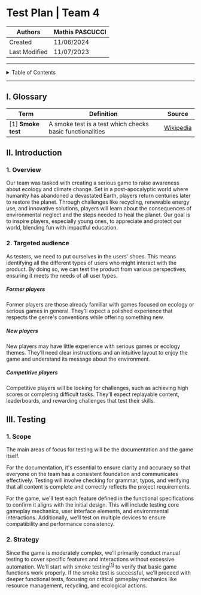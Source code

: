 # Test Plan | Team 4

|Authors|Mathis PASCUCCI|
|---|---|
|Created|11/06/2024|
|Last Modified|11/07/2023|
---
<details>
<summary>Table of Contents</summary>

- [Test Plan | Team 4](#test-plan--team-4)
    - [I. Glossary](#i-glossary)
    - [II. Introduction](#ii-introduction)
        - [1. Overview](#1-overview)
        - [2. Targeted audience](#2-targeted-audience)
            - [Former players](#former-players)
            - [New players](#new-players)
            - [Competitive players](#competitive-players)
    - [III. Testing](#iii-testing)
        - [1. Scope](#1-scope)
        - [2. Strategy](#2-strategy)
        
</details>

---

## I. Glossary

| Term | Definition | Source |
| ---- | ---------- | ------ |
|<a id="1">[1]</a> **Smoke test**| A smoke test is a test which checks basic functionalities | [Wikipedia](https://en.wikipedia.org/wiki/Smoke_testing_(software)) |



## II. Introduction

### 1. Overview

Our team was tasked with creating a serious game to raise awareness about ecology and climate change. Set in a post-apocalyptic world where humanity has abandoned a devastated Earth, players return centuries later to restore the planet. Through challenges like recycling, renewable energy use, and innovative solutions, players will learn about the consequences of environmental neglect and the steps needed to heal the planet. Our goal is to inspire players, especially young ones, to appreciate and protect our world, blending fun with impactful education.

### 2. Targeted audience

As testers, we need to put ourselves in the users' shoes. This means identifying all the different types of users who might interact with the product. By doing so, we can test the product from various perspectives, ensuring it meets the needs of all user types.

##### Former players
Former players are those already familiar with games focused on ecology or serious games in general. They’ll expect a polished experience that respects the genre's conventions while offering something new.

##### New players
New players may have little experience with serious games or ecology themes. They’ll need clear instructions and an intuitive layout to enjoy the game and understand its message about the environment.

##### Competitive players
Competitive players will be looking for challenges, such as achieving high scores or completing difficult tasks. They’ll expect replayable content, leaderboards, and rewarding challenges that test their skills.

## III. Testing

### 1. Scope

The main areas of focus for testing will be the documentation and the game itself.

For the documentation, it's essential to ensure clarity and accuracy so that everyone on the team has a consistent foundation and communicates effectively. Testing will involve checking for grammar, typos, and verifying that all content is complete and correctly reflects the project requirements.

For the game, we'll test each feature defined in the functional specifications to confirm it aligns with the initial design. This will include testing core gameplay mechanics, user interface elements, and environmental interactions. Additionally, we’ll test on multiple devices to ensure compatibility and performance consistency.


### 2. Strategy

Since the game is moderately complex, we’ll primarily conduct manual testing to cover specific features and interactions without excessive automation. We’ll start with smoke testing<sup><a href="#1">[1]</a></sup> to verify that basic game functions work properly. If the smoke test is successful, we’ll proceed with deeper functional tests, focusing on critical gameplay mechanics like resource management, recycling, and ecological actions.

